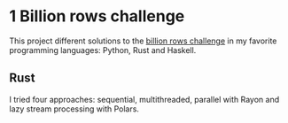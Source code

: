 # 1 Billion rows challenge

This project different solutions to the [billion rows challenge](https://github.com/gunnarmorling/1brc) in my favorite programming languages: Python, Rust and Haskell.

## Rust
I tried four approaches: sequential, multithreaded, parallel with Rayon and lazy stream processing with Polars.

